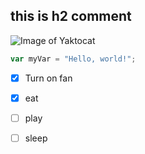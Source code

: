 ## this is h2 comment



![Image of Yaktocat](https://octodex.github.com/images/yaktocat.png)
``` javascript
var myVar = "Hello, world!";
```

- [x] Turn on fan
- [x] eat
- [ ] play
- [ ] sleep


